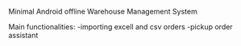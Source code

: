 Minimal Android offline Warehouse Management System

Main functionalities:
-importing excell and csv orders
-pickup order assistant

